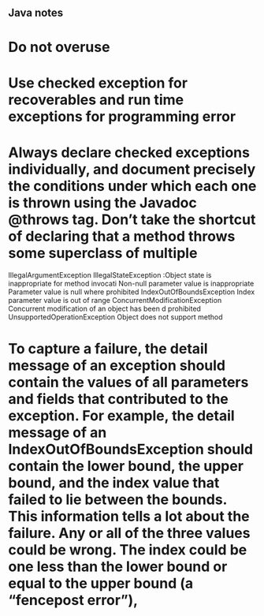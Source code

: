## Java notes

# Do not overuse 


# Use checked exception for recoverables and run time exceptions for programming error


# Always declare checked exceptions individually, and document precisely the conditions under which each one is thrown using the Javadoc @throws tag. Don’t take the shortcut of declaring that a method throws some superclass of multiple 


 IllegalArgumentException
IllegalStateException :Object state is inappropriate for method invocati
Non-null parameter value is inappropriate
Parameter value is null where prohibited
IndexOutOfBoundsException
Index parameter value is out of range
 ConcurrentModificationException
Concurrent modification of an object has been d prohibited
 UnsupportedOperationException
Object does not support method




# To capture a failure, the detail message of an exception should contain the values of all parameters and fields that contributed to the exception. For example, the detail message of an IndexOutOfBoundsException should contain the lower bound, the upper bound, and the index value that failed to lie between the bounds. This information tells a lot about the failure. Any or all of the three values could be wrong. The index could be one less than the lower bound or equal to the upper bound (a “fencepost error”), 
